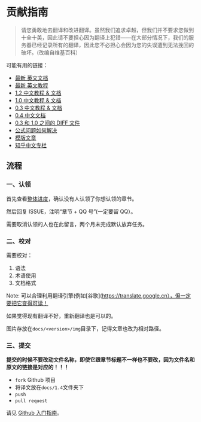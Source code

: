 # 贡献指南

> 请您勇敢地去翻译和改进翻译。虽然我们追求卓越，但我们并不要求您做到十全十美，因此请不要担心因为翻译上犯错——在大部分情况下，我们的服务器已经记录所有的翻译，因此您不必担心会因为您的失误遭到无法挽回的破坏。(改编自维基百科）

可能有用的链接：

+   [最新 英文文档](https://pytorch.org/docs/)
+   [最新 英文教程](https://pytorch.org/tutorials/)
+   [1.2 中文教程 & 文档](https://pytorch.apachecn.org/docs/1.2/)
+   [1.0 中文教程 & 文档](https://pytorch.apachecn.org/docs/1.0/)
+   [0.3 中文教程 & 文档](https://pytorch.apachecn.org/docs/0.3/)
+   [0.4 中文文档](https://pytorch.apachecn.org/docs/0.4/)
+   [0.3 和 1.0 之间的 DIFF 文件](diff/0.3-1.0)
+   [公式问题如何解决](https://github.com/apachecn/pytorch-doc-zh/issues/360)
+   [模版文章](https://github.com/apachecn/pytorch-doc-zh/blob/master/docs/1.0/chatbot_tutorial.md)
+   [知乎中文专栏](https://zhuanlan.zhihu.com/c_1141766027527385088)

## 流程

### 一、认领

首先查看[整体进度](https://github.com/apachecn/pytorch-doc-zh/issues/487)，确认没有人认领了你想认领的章节。

然后回复 ISSUE，注明“章节 + QQ 号”(一定要留 QQ）。

需要取消认领的人也在此留言，两个月未完成默认放弃任务。

### 二、校对

需要校对：

1.  语法
2.  术语使用
3.  文档格式

Note: 可以合理利用翻译引擎(例如[谷歌](https://translate.google.cn），但一定要把它变得可读！

如果觉得现有翻译不好，重新翻译也是可以的。

图片存放在`docs/<version>/img`目录下，记得文章也改为相对路径。

### 三、提交

**提交的时候不要改动文件名称，即使它跟章节标题不一样也不要改，因为文件名和原文的链接是对应的！！！**

+   `fork` Github 项目
+   将译文放在`docs/1.4`文件夹下
+   `push`
+   `pull request`

请见 [Github 入门指南](https://github.com/apachecn/kaggle/blob/master/docs/GitHub)。
